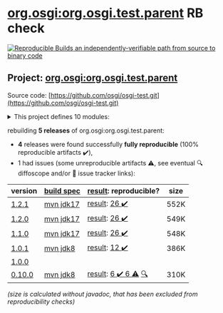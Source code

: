 [org.osgi:org.osgi.test.parent](https://central.sonatype.com/artifact/org.osgi/org.osgi.test.parent/1.2.1/versions) RB check
=======

[![Reproducible Builds](https://reproducible-builds.org/images/logos/rb.svg) an independently-verifiable path from source to binary code](https://reproducible-builds.org/)

## Project: [org.osgi:org.osgi.test.parent](https://central.sonatype.com/artifact/org.osgi/org.osgi.test.parent/1.2.1/versions)

Source code: [https://github.com/osgi/osgi-test.git](https://github.com/osgi/osgi-test.git)

<details><summary>This project defines 10 modules:</summary>

* [org.osgi:org.osgi.test.assertj.framework](https://central.sonatype.com/artifact/org.osgi/org.osgi.test.assertj.framework/1.2.1)
* [org.osgi:org.osgi.test.assertj.log](https://central.sonatype.com/artifact/org.osgi/org.osgi.test.assertj.log/1.2.1)
* [org.osgi:org.osgi.test.assertj.promise](https://central.sonatype.com/artifact/org.osgi/org.osgi.test.assertj.promise/1.2.1)
* [org.osgi:org.osgi.test.bom](https://central.sonatype.com/artifact/org.osgi/org.osgi.test.bom/1.2.1)
* [org.osgi:org.osgi.test.common](https://central.sonatype.com/artifact/org.osgi/org.osgi.test.common/1.2.1)
* [org.osgi:org.osgi.test.junit4](https://central.sonatype.com/artifact/org.osgi/org.osgi.test.junit4/1.2.1)
* [org.osgi:org.osgi.test.junit5](https://central.sonatype.com/artifact/org.osgi/org.osgi.test.junit5/1.2.1)
* [org.osgi:org.osgi.test.junit5.cm](https://central.sonatype.com/artifact/org.osgi/org.osgi.test.junit5.cm/1.2.1)
* [org.osgi:org.osgi.test.junit5.listeners.log.osgi](https://central.sonatype.com/artifact/org.osgi/org.osgi.test.junit5.listeners.log.osgi/1.2.1)
* [org.osgi:org.osgi.test.parent](https://central.sonatype.com/artifact/org.osgi/org.osgi.test.parent/1.2.1)
</details>

rebuilding **5 releases** of org.osgi:org.osgi.test.parent:
- **4** releases were found successfully **fully reproducible** (100% reproducible artifacts :heavy_check_mark:),
- 1 had issues (some unreproducible artifacts :warning:, see eventual :mag: diffoscope and/or :memo: issue tracker links):

| version | [build spec](/BUILDSPEC.md) | [result](https://reproducible-builds.org/docs/jvm/): reproducible? | size |
| -- | --------- | ------ | -- |
| [1.2.1](https://central.sonatype.com/artifact/org.osgi/org.osgi.test.parent/1.2.1/pom) | [mvn jdk17](osgi-test-1.2.1.buildspec) | [result](org.osgi.test.parent-1.2.1.buildinfo): [26 :heavy_check_mark: ](org.osgi.test.parent-1.2.1.buildcompare) | 552K |
| [1.2.0](https://central.sonatype.com/artifact/org.osgi/org.osgi.test.parent/1.2.0/pom) | [mvn jdk17](osgi-test-1.2.0.buildspec) | [result](org.osgi.test.parent-1.2.0.buildinfo): [26 :heavy_check_mark: ](org.osgi.test.parent-1.2.0.buildcompare) | 549K |
| [1.1.0](https://central.sonatype.com/artifact/org.osgi/org.osgi.test.parent/1.1.0/pom) | [mvn jdk17](osgi-test-1.1.0.buildspec) | [result](org.osgi.test.parent-1.1.0.buildinfo): [26 :heavy_check_mark: ](org.osgi.test.parent-1.1.0.buildcompare) | 548K |
| [1.0.1](https://central.sonatype.com/artifact/org.osgi/org.osgi.test.parent/1.0.1/pom) | [mvn jdk8](osgi-test-1.0.1.buildspec) | [result](org.osgi.test.parent-1.0.1.buildinfo): [12 :heavy_check_mark: ](org.osgi.test.parent-1.0.1.buildcompare) | 386K |
| [1.0.0](https://central.sonatype.com/artifact/org.osgi/org.osgi.test.parent/1.0.0/pom) | | | |
| [0.10.0](https://central.sonatype.com/artifact/org.osgi/org.osgi.test.parent/0.10.0/pom) | [mvn jdk8](osgi-test-0.10.0.buildspec) | [result](org.osgi.test.parent-0.10.0.buildinfo): [6 :heavy_check_mark:  6 :warning:](org.osgi.test.parent-0.10.0.buildcompare) [:mag:](org.osgi.test.parent-0.10.0.diffoscope) | 310K |

<i>(size is calculated without javadoc, that has been excluded from reproducibility checks)</i>
